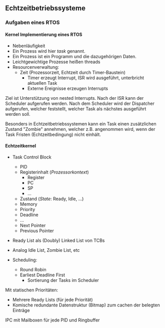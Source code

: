 ## Echtzeitbetriebssysteme
### Aufgaben eines RTOS
#### Kernel Implementierung eines RTOS
* Nebenläufigkeit
* Ein Prozess wird hier *task* genannt.
* Ein Prozess ist ein Programm und die dazugehörigen Daten.
* Leichtgewichtige Prozesse heißen threads
* Resourcenverwaltung:
  * Zeit (Prozessorzeit, Echtzeit durch Timer-Baustein)
    * Timer erzeugt Interrupt, ISR wird ausgeführt, unterbricht aktuellen Task
    * Externe Ereignisse erzeugen Interrupts


Ziel ist Unterstützung von nested Interrupts.
Nach der ISR kann der Scheduler aufgerufen werden.
Nach dem Scheduler wird der Dispatcher aufgerufen, welcher feststellt, welcher
Task als nächstes ausgeführt werden soll.

Besonders in Echtzeitbetriebssystemen kann ein Task einen zusätzlichen Zustand "Zombie"
annehmen, welcher z.B. angenommen wird, wenn der Task Fristen (Echtzeitbedingung)
nicht einhält.

#### Echtzeitkernel
* Task Control Block
  * PID
  * Registerinhalt (*Prozessorkontext*)
    * Register
    * PC
    * SP
    * ...
  * Zustand (*State*: Ready, Idle, ...)
  * Memory
  * Priority
  * Deadline
  * ...
  * Next Pointer
  * Previous Pointer

* Ready List als (Doubly) Linked List von TCBs
* Analog Idle List, Zombie List, etc

* Scheduling:
  * Round Robin
  * Earliest Deadline First
    * Sortierung der Tasks im Scheduler

Mit statischen Prioritäten:
* Mehrere Ready Lists (für jede Priorität)
* Komische redundante Datenstruktur (Bitmap) zum cachen der belegten Einträge

IPC mit Mailboxen für jede PID und Ringbuffer
